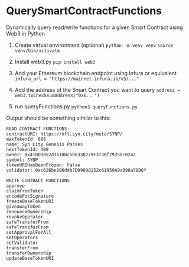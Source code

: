 # QuerySmartContractFunctions
Dynamically query read/write functions for a given Smart Contract using Web3 in Python

1. Create virtual environment (optional)
  `python -m venv venv`
  `source venv/bin/activate`

2. Install web3.py
  `pip install web3`

3. Add your Ethereum blockchain endpoint using Infura or equivalent
  `infura_url = "https://mainnet.infura.io/v3/..."`

4. Add the address of the Smart Contract you want to query
  `address = web3.toChecksumAddress("0x6...")`

5. run queryFunctions.py
  `python3 queryFunctions.py`

Output should be something similar to this:

```
READ CONTRACT FUNCTIONS:
contractURI: https://nft.syn.city/meta/SYNP/
maxTokenId: 888
name: Syn City Genesis Passes
nextTokenId: 409
owner: 0x41BDD852d3618Dc5D6338279F373Bf7935dc0242
symbol: SYNP
tokenURIHasBeenFrozen: False
validator: 0xc626be886d4b7D09898152c61959A9a898a78D6f

WRITE CONTRACT FUNCTIONS
approve
claimFreeToken
encodeForSignature
freezeBaseTokenURI
giveawayToken
renounceOwnership
revokeOperator
safeTransferFrom
safeTransferFrom
setApprovalForAll
setOperators
setValidator
transferFrom
transferOwnership
updateBaseTokenURI
```
